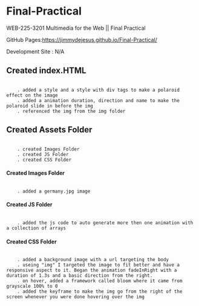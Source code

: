 # Final-Practical
WEB-225-3201 Multimedia for the Web || Final Practical

GitHub Pages:https://jimmydejesus.github.io/Final-Practical/

Development Site : N/A

## Created index.HTML
~~~~~~~~~~~~~~~~~~~~~~~~~~~~~~~~~~~~~~~~~~~~~~~~~~~~~~~~~~~~~~~~~~~~~~~~~~~~~~~

    . added a style and a style with div tags to make a polaroid effect on the image
    . added a animation duration, direction and name to make the polaroid slide in before the img
    . referenced the img from the img folder

~~~~~~~~~~~~~~~~~~~~~~~~~~~~~~~~~~~~~~~~~~~~~~~~~~~~~~~~~~~~~~~~~~~~~~~~~~~~~~~
## Created Assets Folder
~~~~~~~~~~~~~~~~~~~~~~~~~~~~~~~~~~~~~~~~~~~~~~~~~~~~~~~~~~~~~~~~~~~~~~~~~~~~~~~

    . created Images Folder
    . created JS Folder
    . created CSS Folder

~~~~~~~~~~~~~~~~~~~~~~~~~~~~~~~~~~~~~~~~~~~~~~~~~~~~~~~~~~~~~~~~~~~~~~~~~~~~~~~

#### Created Images Folder
~~~~~~~~~~~~~~~~~~~~~~~~~~~~~~~~~~~~~~~~~~~~~~~~~~~~~~~~~~~~~~~~~~~~~~~~~~~~~~~

    . added a germany.jpg image

~~~~~~~~~~~~~~~~~~~~~~~~~~~~~~~~~~~~~~~~~~~~~~~~~~~~~~~~~~~~~~~~~~~~~~~~~~~~~~~

#### Created JS Folder
~~~~~~~~~~~~~~~~~~~~~~~~~~~~~~~~~~~~~~~~~~~~~~~~~~~~~~~~~~~~~~~~~~~~~~~~~~~~~~~

    . added the js code to auto generate more then one animation with a collection of arrays

~~~~~~~~~~~~~~~~~~~~~~~~~~~~~~~~~~~~~~~~~~~~~~~~~~~~~~~~~~~~~~~~~~~~~~~~~~~~~~~
#### Created CSS Folder
~~~~~~~~~~~~~~~~~~~~~~~~~~~~~~~~~~~~~~~~~~~~~~~~~~~~~~~~~~~~~~~~~~~~~~~~~~~~~~~

    . added a background image with a url targeting the body
    . useing "img" I targeted the image to fit better and have a responsive aspect to it. Began the animation fadeInRight with a duration of 1.3s and a basic direction from the right.
    . on hover, added a framework called bloom where it came from grayscale 100% to 0
    . added the keyframe to make the img go from the right of the screen whenever you were done hovering over the img

~~~~~~~~~~~~~~~~~~~~~~~~~~~~~~~~~~~~~~~~~~~~~~~~~~~~~~~~~~~~~~~~~~~~~~~~~~~~~~~
